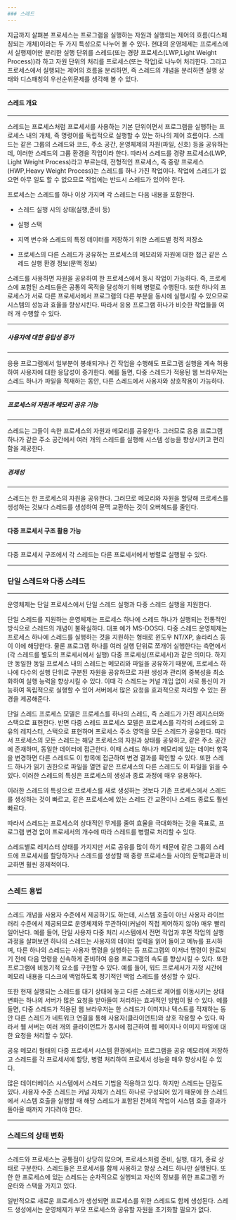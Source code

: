 ```yaml
---
### 스레드
---
```

지금까지 살펴본 프로세스는 프로그램을 실행하는 자원과 실행되는 제어의 흐름(디스패칭되는 개체)이라는 두 가지 특성으로 나누어 볼 수 있다. 현대의 운영체제는 프로세스에서 실행제어만 분리한 실행 단위를 스레드(또는 경량 프로세스(LWP,Light Weight Process))라 하고 자원 단위의 처리를 프로세스(또는 작업)로 나누어 처리한다. 그리고 프로세스에서 실행되는 제어의 흐름을 분리하면, 즉 스레드의 개념을 분리하면 실행 상태와 디스패칭의 우선순위문제를 생각해 볼 수 있다.

---
#### 스레드 개요
---
스레드는 프로세스처럼 프로세서를 사용하는 기본 단위이면서 프로그램을 실행하는 프로세스 내의 개체, 즉 명령어를 독립적으로 실행할 수 있는 하나의 제어 흐름이다. 스레드는 같은 그룹의 스레드와 코드, 주소 공간, 운영체제의 자원(파일, 신호) 등을 공유하는데, 이러한 스레드의 그룹 환경을 작업이라 한다. 따라서 스레드를 경량 프로세스(LWP, Light Weight Process)라고 부르는데, 전형적인 프로세스, 즉 중량 프로세스(HWP,Heavy Weight Process)는 스레드를 하나 가진 작업이다. 작업에 스레드가 없으면 아무 일도 할 수 없으므로 작업에는 반드시 스레드가 있어야 한다. 

프로세스는 스레드를 하나 이상 가지며 각 스레드는 다음 내용을 포함한다.

- 스레드 실행 시의 상태(실행,준비 등)

- 실행 스택

- 지역 변수와 스레드의 특정 데이터를 저장하기 위한 스레드별 정적 저장소

- 프로세스의 다른 스레드가 공유하는 프로세스의 메모리와 자원에 대한 접근 같은 스레드 실행 환경 정보(문맥 정보)

스레드를 사용하면 자원을 공유하여 한 프로세스에서 동시 작업이 가능하다. 즉, 프로세스에 포함된 스레드들은 공통의 목적을 달성하기 위해 병렬로 수행된다. 또한 하나의 프로세스가 서로 다른 프로세서에서 프로그램의 다른 부분을 동시에 실행시킬 수 있으므로 시스템의 성능과 효율을 향상시킨다. 따라서 응용 프로그램 하나가 비슷한 작업들을 여러 개 수행할 수 있다.

---
##### 사용자에 대한 응답성 증가
---
응용 프로그램에서 일부분이 봉쇄되거나 긴 작업을 수행해도 프로그램 실행을 계속 허용하여 사용자에 대한 응답성이 증가한다. 예를 들면, 다중 스레드가 적용된 웹 브라우저는 스레드 하나가 파일을 적재하는 동안, 다른 스레드에서 사용자와 상호작용이 가능하다. 

---
##### 프로세스의 자원과 메모리 공유 기능
---
스레드는 그들이 속한 프로세스의 자원과 메모리를 공유한다. 그러므로 응용 프로그램 하나가 같은 주소 공간에서 여러 개의 스레드를 실행해 시스템 성능을 향상시키고 편리함을 제공한다.

---
##### 경제성
---
스레드는 한 프로세스의 자원을 공유한다. 그러므로 메모리와 자원을 할당해 프로세스를 생성하는 것보다 스레드를 생성하여 문맥 교환하는 것이 오버헤드를 줄인다.

---
#### 다중 프로세서 구조 활용 가능
---
다중 프로세서 구조에서 각 스레드는 다른 프로세서에서 병렬로 실행될 수 있다.

---
### 단일 스레드와 다중 스레드
---
운영체제는 단일 프로세스에서 단일 스레드 실행과 다중 스레드 실행을 지원한다. 

단일 스레드를 지원하는 운영체제는 프로세스 하나에 스레드 하나가 실행되는 전통적인 방식으로 스레드의 개념이 불확실하다. 대표 예가 MS-DOS다. 다중 스레드 운영체제는 프로세스 하나에 스레드를 실행하는 것을 지원하는 형태로 윈도우 NT/XP, 솔라리스 등이 이에 해당한다. 물론 프로그램 하나를 여러 실행 단위로 쪼개어 실행한다는 측면에서(각 스레드를 별도의 프로세서에서 실행) 다중 프로세싱(프로세서)과 같은 의미다. 하지만 동일한 동일 프로세스 내의 스레드는 메모리와 파일을 공유하기 때문에, 프로세스 하나에 다수의 실행 단위로 구분된 자원을 공유하므로 자원 생성과 관리의 중복성을 최소화하여 실행 능력을 향상시킬 수 있다. 이때 각 스레드는 커널 개입 없이 서로 통신이 가능하여 독립적으로 실행할 수 있어 서버에서 많은 요청을 효과적으로 처리할 수 있는 환경을 제공해준다. 

단일 스레드 프로세스 모델은 프로세스를 하나의 스레드, 즉 스레드가 가진 레지스터와 스택으로 표현한다. 반면 다중 스레드 프로세스 모델은 프로세스를 각각의 스레드와 고유의 레지스터, 스택으로 표현하며 프로세스 주소 영역을 모든 스레드가 공유한다. 따라서 프로세스의 모든 스레드는 해당 프로세스의 자원과 상태를 공유하고, 같은 주소 공간에 존재하며, 동일한 데이터에 접근한다. 이때 스레드 하나가 메모리에 있는 데이터 항목을 변경하면 다른 스레드도 이 항목에 접근하여 변경 결과를 확인할 수 있다. 또한 스레드 하나가 읽기 권한으로 파일을 열면 같은 프로세스의 다른 스레드도 이 파일을 읽을 수 있다. 이러한 스레드의 특성은 프로세스의 생성과 종료 과정에 매우 유용하다.

이러한 스레드의 특성으로 프로세스를 새로 생성하는 것보다 기존 프로세스에서 스레드를 생성하는 것이 빠르고, 같은 프로세스에 있는 스레드 간 교환이나 스레드 종료도 훨씬 빠르다.

따라서 스레드는 프로세스의 상대적인 무게를 줄여 효율을 극대화하는 것을 목표로, 프로그램 변경 없이 프로세서의 개수에 따라 스레드를 병렬로 처리할 수 있다.

스레드별로 레지스터 상태를 가지지만 서로 공유를 많이 하기 때문에 같은 그룹의 스레드에 프로세서를 할당하거나 스레드를 생성할 때 중량 프로세스들 사이의 문맥교환과 비교하면 훨씬 경제적이다. 

---
### 스레드 용법
---
스레드 개념을 사용자 수준에서 제공하기도 하는데, 시스템 호출이 아닌 사용자 라이브러리 수준에서 제공되므로 운영체제와 무관하여(커널이 직접 제어하지 않아) 매우 빨리 일어난다. 예를 들어, 단일 사용자 다중 처리 시스템에서 전면 작업과 후면 작업의 실행 과정을 살펴보면 하나의 스레드는 사용자의 데이터 입력을 읽어 들이고 메뉴를 표시하며, 다른 하나의 스레드는 사용자 명령을 실행하는 등 프로그램의 이저너 명령이 완료되기 전에 다음 명령을 신속하게 준비하여 응용 프로그램의 속도를 향상시킬 수 있다. 또한 프로그램에 비동기적 요소를 구현할 수 있다. 예를 들어, 워드 프로세서가 지정 시간에 메모리 내용을 디스크에 백업하도록 정기적인 백업 스레드를 생성할 수 있다.

또한 현재 실행되는 스레드를 대기 상태에 놓고 다른 스레드로 제어를 이동시키는 상태 변화는 하나의 서버가 많은 요청을 받아들여 처리하는 효과적인 방법이 될 수 있다. 예를 들면, 다중 스레드가 적용된 웹 브라우저는 한 스레드가 이미지나 텍스트를 적재하는 동안 다른 스레드가 네트워크 연결을 통해 사용자(클라이언트)와 상호 작용할 수 있다. 따라서 웹 서버는 여러 개의 클라이언트가 동시에 접근하여 웹 페이지나 이미지 파일에 대한 요청을 처리할 수 있다.

공유 메모리 형태의 다중 프로세서 시스템 환경에서는 프로그램을 공유 메모리에 저장하고 스레드를 각 프로세서에 할당, 병렬 처리하여 프로세서 성능을 매우 향상시킬 수 있다. 

많은 데이터베이스 시스템에서 스레드 기법을 적용하고 있다. 하지만 스레드는 단점도 있다. 사용자 수준 스레드는 커널 자체가 스레드 하나로 구성되어 있기 때문에 한 스레드에서 시스템 호출을 실행할 때 해당 스레드가 포함된 전체의 작업이 시스템 호출 결과가 돌아올 때까지 기다려야 한다. 

---
### 스레드의 상태 변화
---
스레드와 프로세스는 공통점이 상당히 많으며, 프로세스처럼 준비, 실행, 대기, 종료 상태로 구분한다. 스레드들은 프로세서를 함께 사용하고 항상 스레드 하나만 실행된다. 또한 한 프로세스에 있는 스레드는 순차적으로 실행되고 자신의 정보를 위한 프로그램 카운터와 스택을 가지고 있다.

일반적으로 새로운 프로세스가 생성되면 프로세스를 위한 스레드도 함께 생성된다. 스레드 생성에서는 운영체제가 부모 프로세스와 공유할 자원을 초기화할 필요가 없다. 




































































